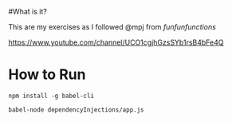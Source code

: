 #What is it?

This are my exercises as I followed @mpj from *funfunfunctions* 

https://www.youtube.com/channel/UCO1cgjhGzsSYb1rsB4bFe4Q

# How to Run 
```
npm install -g babel-cli
```

```
babel-node dependencyInjections/app.js
```


